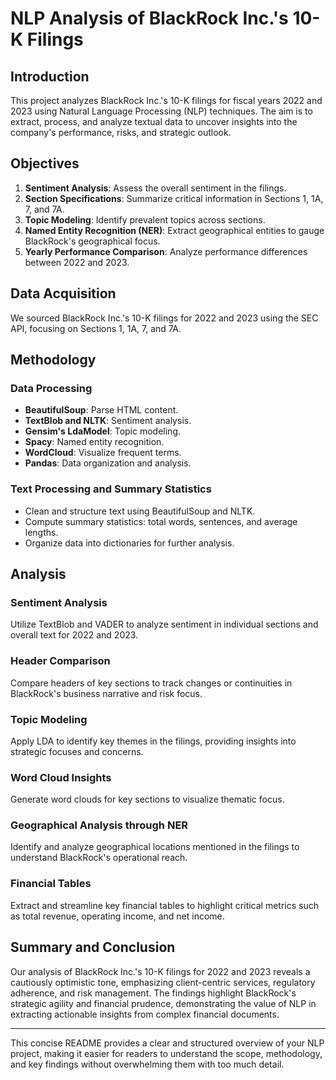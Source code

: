 # NLP Analysis of BlackRock Inc.'s 10-K Filings

## Introduction

This project analyzes BlackRock Inc.'s 10-K filings for fiscal years 2022 and 2023 using Natural Language Processing (NLP) techniques. The aim is to extract, process, and analyze textual data to uncover insights into the company's performance, risks, and strategic outlook.

## Objectives

1. **Sentiment Analysis**: Assess the overall sentiment in the filings.
2. **Section Specifications**: Summarize critical information in Sections 1, 1A, 7, and 7A.
3. **Topic Modeling**: Identify prevalent topics across sections.
4. **Named Entity Recognition (NER)**: Extract geographical entities to gauge BlackRock's geographical focus.
5. **Yearly Performance Comparison**: Analyze performance differences between 2022 and 2023.

## Data Acquisition

We sourced BlackRock Inc.'s 10-K filings for 2022 and 2023 using the SEC API, focusing on Sections 1, 1A, 7, and 7A.

## Methodology

### Data Processing

- **BeautifulSoup**: Parse HTML content.
- **TextBlob and NLTK**: Sentiment analysis.
- **Gensim's LdaModel**: Topic modeling.
- **Spacy**: Named entity recognition.
- **WordCloud**: Visualize frequent terms.
- **Pandas**: Data organization and analysis.

### Text Processing and Summary Statistics

- Clean and structure text using BeautifulSoup and NLTK.
- Compute summary statistics: total words, sentences, and average lengths.
- Organize data into dictionaries for further analysis.

## Analysis

### Sentiment Analysis

Utilize TextBlob and VADER to analyze sentiment in individual sections and overall text for 2022 and 2023.

### Header Comparison

Compare headers of key sections to track changes or continuities in BlackRock's business narrative and risk focus.

### Topic Modeling

Apply LDA to identify key themes in the filings, providing insights into strategic focuses and concerns.

### Word Cloud Insights

Generate word clouds for key sections to visualize thematic focus.

### Geographical Analysis through NER

Identify and analyze geographical locations mentioned in the filings to understand BlackRock's operational reach.

### Financial Tables

Extract and streamline key financial tables to highlight critical metrics such as total revenue, operating income, and net income.

## Summary and Conclusion

Our analysis of BlackRock Inc.'s 10-K filings for 2022 and 2023 reveals a cautiously optimistic tone, emphasizing client-centric services, regulatory adherence, and risk management. The findings highlight BlackRock's strategic agility and financial prudence, demonstrating the value of NLP in extracting actionable insights from complex financial documents.

---

This concise README provides a clear and structured overview of your NLP project, making it easier for readers to understand the scope, methodology, and key findings without overwhelming them with too much detail.
